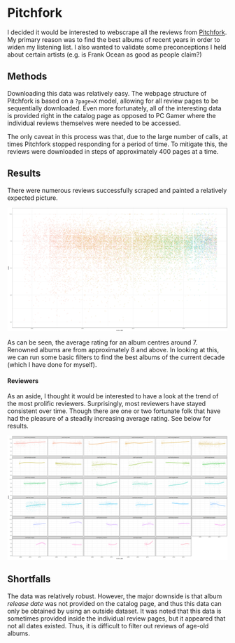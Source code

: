 # Pitchfork

I decided it would be interested to webscrape all the reviews from [Pitchfork](https://pitchfork.com/). My primary reason was to find the best albums of recent years in order to widen my listening list. I also wanted to validate some preconceptions I held about certain artists (e.g. is Frank Ocean as good as people claim?)

## Methods

Downloading this data was relatively easy. The webpage structure of Pitchfork is based on a `?page=X` model, allowing for all review pages to be sequentially downloaded. Even more fortunately, all of the interesting data is provided right in the catalog page as opposed to PC Gamer where the individual reviews themselves were needed to be accessed.

The only caveat in this process was that, due to the large number of calls, at times Pitchfork stopped responding for a period of time. To mitigate this, the reviews were downloaded in steps of approximately 400 pages at a time.

## Results

There were numerous reviews successfully scraped and painted a relatively expected picture.

![Total plot](https://raw.githubusercontent.com/cajpearce/pitchfork/master/images/reviews.png)

As can be seen, the average rating for an album centres around 7. Renowned albums are from approximately 8 and above. In looking at this, we can run some basic filters to find the best albums of the current decade (which I have done for myself).

#### Reviewers

As an aside, I thought it would be interested to have a look at the trend of the most prolific reviewers. Surprisingly, most reviewers have stayed consistent over time. Though there are one or two fortunate folk that have had the pleasure of a steadily increasing average rating. See below for results.

![By reviewer](https://github.com/cajpearce/pitchfork/blob/master/images/reviewers.png)


## Shortfalls

The data was relatively robust. However, the major downside is that album _release date_ was not provided on the catalog page, and thus this data can only be obtained by using an outside dataset. It was noted that this data is sometimes provided inside the individual review pages, but it appeared that not all dates existed. Thus, it is difficult to filter out reviews of age-old albums.
